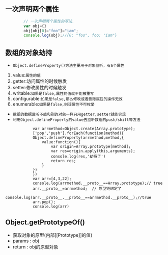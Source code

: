 ## 一次声明两个属性
```javascript
		// 一次声明两个属性的写法.
		var obj={}
		obj[obj[0]="foo"]="iam";
		console.log(obj);//{0: "foo", foo: "iam"}
```
## 数组的对象劫持
* `Object.defineProperty()方法主要用于对象监听，有6个属性`
1. value:`属性的值`
2. getter:访问属性的时候触发
3. setter:修改属性的时候触发
4. writable:`如果是false,属性的值就不能被重写`
5. configurable:`如果是false,那么修改或者删除属性的操作无效`
6. enumerable:`如果是false,则该属性不可枚举`
* `数组的数据监听不能和别的对象一样只用getter,setter就能实现`
* `利用Object.defineProperty的value去监听数组的push/shift等方法`
```
			var arrmethod=Object.create(Array.prototype);
			['pop','push'].forEach(function(method){
			Object.defineProperty(arrmethod,method,{
				value:function(){
					var origin=Array.prototype[method];
					var res=origin.apply(this,arguments);
					console.log(res,'劫持了')
					return res;
				}
			})	
			})
			var arr=[4,3,22];
			console.log(arrmethod.__proto__==Array.prototype);// true
			arr.__proto__=arrmethod;  // 原型链绑定了
			console.log(arr.__proto__.__proto__==arrmethod.__proto__);//true
			arr.pop();
			console.log(arr)
```

## Object.getPrototypeOf()
* 获取对象的原型(内部[[Prototype]]的值)
* params : obj
* return : obj的原型对象
